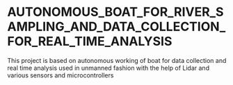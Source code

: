 # AUTONOMOUS_BOAT_FOR_RIVER_SAMPLING_AND_DATA_COLLECTION_FOR_REAL_TIME_ANALYSIS
This project is based on autonomous working of boat for data collection and real time analysis used in unmanned fashion with the help of Lidar and various sensors and microcontrollers 
